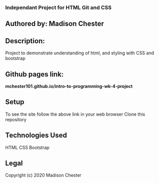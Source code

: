 ### Independant Project for HTML Git and CSS
## Authored by: Madison Chester
## Description: 
Project to demonstrate understanding of html,  and styling with CSS and bootstrap
## Github pages link: 
**mchester101.github.io/intro-to-programming-wk-4-project**
## Setup
To see the site follow the above link in your web browser 
Clone this repository 
## Technologies Used
HTML
CSS
Bootstrap
## Legal
Copyright (c) 2020 Madison Chester
